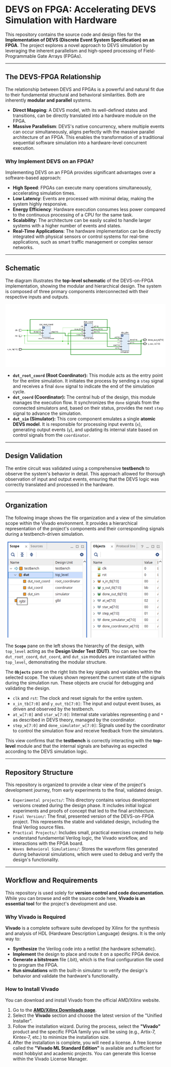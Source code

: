 # DEVS on FPGA: Accelerating DEVS Simulation with Hardware

This repository contains the source code and design files for the **Implementation of DEVS (Discrete Event System Specification) on an FPGA**. The project explores a novel approach to DEVS simulation by leveraging the inherent parallelism and high-speed processing of Field-Programmable Gate Arrays (FPGAs).

---

## The DEVS-FPGA Relationship

The relationship between DEVS and FPGAs is a powerful and natural fit due to their fundamental structural and behavioral similarities. Both are inherently **modular and parallel** systems.

* **Direct Mapping**: A DEVS model, with its well-defined states and transitions, can be directly translated into a hardware module on the FPGA.
* **Massive Parallelism**: DEVS's native concurrency, where multiple events can occur simultaneously, aligns perfectly with the massive parallel architecture of an FPGA. This enables the transformation of a traditional sequential software simulation into a hardware-level concurrent execution.

### Why Implement DEVS on an FPGA?

Implementing DEVS on an FPGA provides significant advantages over a software-based approach:

* **High Speed**: FPGAs can execute many operations simultaneously, accelerating simulation times.
* **Low Latency**: Events are processed with minimal delay, making the system highly responsive.
* **Energy Efficiency**: Hardware execution consumes less power compared to the continuous processing of a CPU for the same task.
* **Scalability**: The architecture can be easily scaled to handle larger systems with a higher number of events and states.
* **Real-Time Applications**: The hardware implementation can be directly integrated with physical sensors or control systems for real-time applications, such as smart traffic management or complex sensor networks.

---

## Schematic

The diagram illustrates the **top-level schematic** of the DEVS-on-FPGA implementation, showing the modular and hierarchical design. The system is composed of three primary components interconnected with their respective inputs and outputs.

![Schematic of the design](Images/Schematic.png)

* **`dut_root_coord` (Root Coordinator):** This module acts as the entry point for the entire simulation. It initiates the process by sending a `step` signal and receives a final `done` signal to indicate the end of the simulation cycle.
* **`dut_coord` (Coordinator):** The central hub of the design, this module manages the execution flow. It synchronizes the `done` signals from the connected simulators and, based on their status, provides the next `step` signal to advance the simulation.
* **`dut_sim` (Simulator):** This core component emulates a single **atomic DEVS model**. It is responsible for processing input events (`x`), generating output events (`y`), and updating its internal state based on control signals from the `coordinator`.

---

## Design Validation

The entire circuit was validated using a comprehensive **testbench** to observe the system's behavior in detail. This approach allowed for thorough observation of input and output events, ensuring that the DEVS logic was correctly translated and processed in the hardware.

---

## Organization

The following image shows the file organization and a view of the simulation scope within the Vivado environment. It provides a hierarchical representation of the project's components and their corresponding signals during a testbench-driven simulation.

![Files organization](Images/Organization.png)

The **`Scope`** pane on the left shows the hierarchy of the design, with `top_level` acting as the **Design Under Test (DUT)**. You can see how the `dut_root_coord`, `dut_coord`, and `dut_sim` modules are instantiated within `top_level`, demonstrating the modular structure.

The **`Objects`** pane on the right lists the key signals and variables within the selected scope. The values shown represent the current state of the signals during the simulation run. These objects are crucial for debugging and validating the design.

* `clk` and `rst`: The clock and reset signals for the entire system.
* `x_in_tb[7:0]` and `y_out_tb[7:0]`: The input and output event buses, as driven and observed by the testbench.
* `at_w[7:0]` and `star_w[7:0]`: Internal state variables representing `@` and `*` as described in DEVS theory, managed by the coordinator.
* `step_w[7:0]` and `done_simulator_w[7:0]`: Signals used by the coordinator to control the simulation flow and receive feedback from the simulators.

This view confirms that the **testbench** is correctly interacting with the **top-level** module and that the internal signals are behaving as expected according to the DEVS simulation logic.

---

## Repository Structure

This repository is organized to provide a clear view of the project's development journey, from early experiments to the final, validated design.

* `Experimental projects/`: This directory contains various development versions created during the design phase. It includes initial logical experiments and proofs of concept that led to the final architecture.
* `Final Version/`: The final, presented version of the DEVS-on-FPGA project. This represents the stable and validated design, including the final Verilog source files.
* `Practical Projects/`: Includes small, practical exercises created to help understand fundamental Verilog logic, the Vivado workflow, and interactions with the FPGA board.
* `Waves Behavioral Simulations/`: Stores the waveform files generated during behavioral simulations, which were used to debug and verify the design's functionality.

---

## Workflow and Requirements

This repository is used solely for **version control and code documentation**. While you can browse and edit the source code here, **Vivado is an essential tool** for the project's development and use.

### Why Vivado is Required

**Vivado** is a complete software suite developed by Xilinx for the synthesis and analysis of HDL (Hardware Description Language) designs. It is the only way to:
* **Synthesize** the Verilog code into a netlist (the hardware schematic).
* **Implement** the design to place and route it on a specific FPGA device.
* **Generate a bitstream** file (.bit), which is the final configuration file used to program the FPGA.
* **Run simulations** with the built-in simulator to verify the design's behavior and validate the hardware's functionality.

### How to Install Vivado

You can download and install Vivado from the official AMD/Xilinx website.

1.  Go to the **[AMD/Xilinx Downloads page](https://www.xilinx.com/support/download.html)**.
2.  Select the **Vivado** section and choose the latest version of the "Unified Installer".
3.  Follow the installation wizard. During the process, select the **"Vivado"** product and the specific FPGA family you will be using (e.g., Artix-7, Kintex-7, etc.) to minimize the installation size.
4.  After the installation is complete, you will need a license. A free license called the **"Vivado ML Standard Edition"** is available and sufficient for most hobbyist and academic projects. You can generate this license within the Vivado License Manager.